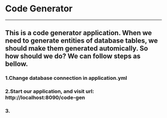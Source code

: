 # Code Generator

---

## This is a code generator application. When we need to generate entities of database tables, we should make them generated automically. So how should we do? We can follow steps as bellow.

### 1.Change database connection in application.yml

### 2.Start our application, and visit url: http://localhost:8090/code-gen

### 3.
